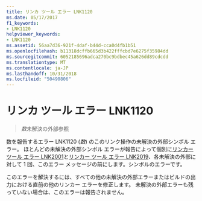 ```yaml
---
title: リンカ ツール エラー LNK1120
ms.date: 05/17/2017
f1_keywords:
- LNK1120
helpviewer_keywords:
- LNK1120
ms.assetid: 56aa7d36-921f-4daf-b44d-cca0d4fb1b51
ms.openlocfilehash: b11318dcffb665d3b422fffcbd7e6275f35984dd
ms.sourcegitcommit: 6052185696adca270bc9bdbec45a626dd89cdcdd
ms.translationtype: MT
ms.contentlocale: ja-JP
ms.lasthandoff: 10/31/2018
ms.locfileid: "50490806"
---
```

# <a name="linker-tools-error-lnk1120"></a>リンカ ツール エラー LNK1120

> *数*未解決の外部参照

数を報告するエラー LNK1120 (*数*) のこのリンク操作の未解決の外部シンボル エラー。 ほとんどの未解決の外部シンボル エラーが報告によって個別に[リンカー ツール エラー LNK2001](../../error-messages/tool-errors/linker-tools-error-lnk2001.md)と[リンカー ツール エラー LNK2019](../../error-messages/tool-errors/linker-tools-error-lnk2019.md)、各未解決の外部に対して 1 回、このエラー メッセージの前にします。シンボルのエラーです。

このエラーを解決するには、すべての他の未解決の外部エラーまたはビルドの出力における直前の他のリンカー エラーを修正します。 未解決の外部エラーも残っていない場合は、このエラーは報告されません。
